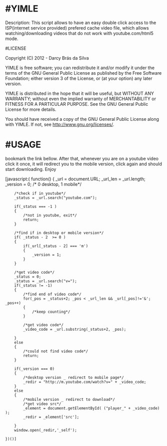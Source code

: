 #YIMLE
=========
Description: This script allows to have an easy double click access to the
    ISP(internet service provided) prefered cache video file,
    which allows watching/downloading videos that do not work
    with youtube.com/html5 mode.
    
#LICENSE

Copyright (C) 2012 - Darcy Brás da Silva

YIMLE is free software; you can redistribute it and/or modify it under the terms of the GNU General Public License as published by the Free Software Foundation; either version 3 of the License, or (at your option) any later version.

YIMLE is distributed in the hope that it will be useful, but WITHOUT ANY WARRANTY; without even the implied warranty of MERCHANTABILITY or FITNESS FOR A PARTICULAR PURPOSE.  See the GNU General Public License for more details.

You should have received a copy of the GNU General Public License along with YIMLE. If not, see <http://www.gnu.org/licenses/>.


#USAGE
=========
bookmark the link bellow. After that, whenever you are on a youtube video
click it once, it will redirect you to the mobile version, click again
and should start downloading. Enjoy

[javascript:(
    function() 
    { 
	    _url = document.URL;
	    _url_len = _url.length;
	    _version = 0; /* 0 desktop, 1 mobile*/

	    /*check if in youtube*/
	    _status = _url.search("youtube.com");

	    if(_status === -1 )
	    {
	        /*not in youtube, exit*/
	        return;
	    }

	    /*find if in desktop or mobile version*/
	    if( _status - 2  >= 0 )
	    {
	        if(_url[_status - 2] === 'm')
	        {
		        _version = 1;
	        }
	    }

	    /*get video code*/
	    _status = 0;
	    _status = _url.search("v=");
	    if(_status != -1)
	    {
	        /*find end of video code*/
	        for(_pos = _status+2; _pos < _url_len && _url[_pos]!='&'; _pos++)
	        {
		        /*keep counting*/
	        }

	        /*get video code*/
	        _video_code = _url.substring(_status+2, _pos);

	    }
	    else
	    {
	        /*could not find video code*/
	        return;
	    }

	    if(_version === 0)
	    {
	        /*desktop version _ redirect to mobile page*/
	        _redir = "http://m.youtube.com/watch?v=" + _video_code;
	    }
	    else
	    {
	        /*mobile version _ redirect to download*/
	        /*get video src*/
	        _element = document.getElementById( ("player_" + _video_code) );
	        _redir = _element['src'];

	    }
	    window.open(_redir,'_self');

    })()]
